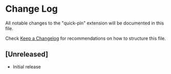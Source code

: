 # Change Log

All notable changes to the "quick-pin" extension will be documented in this file.

Check [Keep a Changelog](http://keepachangelog.com/) for recommendations on how to structure this file.

## [Unreleased]

- Initial release